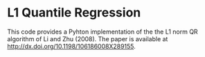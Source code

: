 # L1 Quantile Regression

This code provides a Pyhton implementation of the  the L1 norm QR algorithm of Li and Zhu (2008). The paper is available at http://dx.doi.org/10.1198/106186008X289155.
